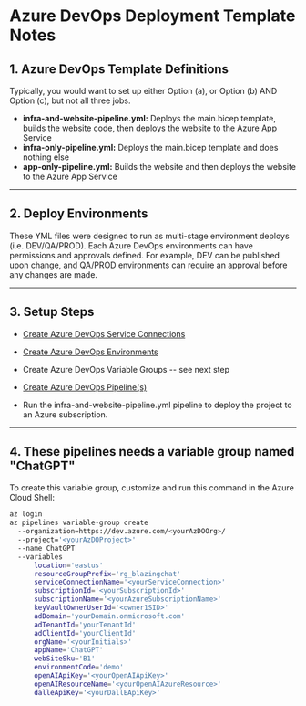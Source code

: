 # Azure DevOps Deployment Template Notes

## 1. Azure DevOps Template Definitions

Typically, you would want to set up either Option (a), or Option (b) AND Option (c), but not all three jobs.

- **infra-and-website-pipeline.yml:** Deploys the main.bicep template, builds the website code, then deploys the website to the Azure App Service
- **infra-only-pipeline.yml:** Deploys the main.bicep template and does nothing else
- **app-only-pipeline.yml:** Builds the website and then deploys the website to the Azure App Service

---

## 2. Deploy Environments

These YML files were designed to run as multi-stage environment deploys (i.e. DEV/QA/PROD). Each Azure DevOps environments can have permissions and approvals defined. For example, DEV can be published upon change, and QA/PROD environments can require an approval before any changes are made.

---

## 3. Setup Steps

- [Create Azure DevOps Service Connections](https://docs.luppes.com/CreateServiceConnections/)

- [Create Azure DevOps Environments](https://docs.luppes.com/CreateDevOpsEnvironments/)

- Create Azure DevOps Variable Groups -- see next step

- [Create Azure DevOps Pipeline(s)](https://docs.luppes.com/CreateNewPipeline/)

- Run the infra-and-website-pipeline.yml pipeline to deploy the project to an Azure subscription.

---

## 4. These pipelines needs a variable group named "ChatGPT"

To create this variable group, customize and run this command in the Azure Cloud Shell:

``` bash
az login
az pipelines variable-group create 
  --organization=https://dev.azure.com/<yourAzDOOrg>/ 
  --project='<yourAzDOProject>'
  --name ChatGPT 
  --variables 
      location='eastus'
      resourceGroupPrefix='rg_blazingchat'
      serviceConnectionName='<yourServiceConnection>'
      subscriptionId='<yourSubscriptionId>'
      subscriptionName='<yourAzureSubscriptionName>'
      keyVaultOwnerUserId='<owner1SID>'
      adDomain='yourDomain.onmicrosoft.com'
      adTenantId='yourTenantId'
      adClientId='yourClientId'
      orgName='<yourInitials>'
      appName='ChatGPT'
      webSiteSku='B1'
      environmentCode='demo'
      openAIApiKey='<yourOpenAIApiKey>'
      openAIResourceName='<yourOpenAIAzureResource>'
      dalleApiKey='<yourDallEApiKey>'
```
